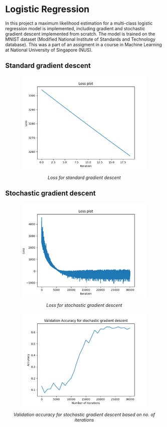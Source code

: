 # Logistic Regression
In this project a maximum likelihood estimation for a multi-class logistic regression model is implemented, including gradient and stochastic gradient descent implemented from scratch. The model is trained on the MNIST dataset (Modified National Institute of Standards and Technology database). This was a part of an assigment in a course in Machine Learning at National University of Singapore (NUS).

## Standard gradient descent
<p align="center">
    <img src="https://github.com/PontusHovb/Logistic-Regression/blob/main/Plots/Loss_Standard.png" width="400"/>
</p>
<p align="center"><i>Loss for standard gradient descent</i></p>

## Stochastic gradient descent
<p align="center">
    <img src="https://github.com/PontusHovb/Logistic-Regression/blob/main/Plots/Loss_Stochastic.png" width="400"/>
</p>
<p align="center"><i>Loss for stochastic gradient descent</i></p>

<p align="center">
    <img src="https://github.com/PontusHovb/Logistic-Regression/blob/main/Plots/ValAcc_Stochastic.png" width="400"/>
</p>
<p align="center"><i>Validation accuracy for stochastic gradient descent based on no. of iterations</i></p>